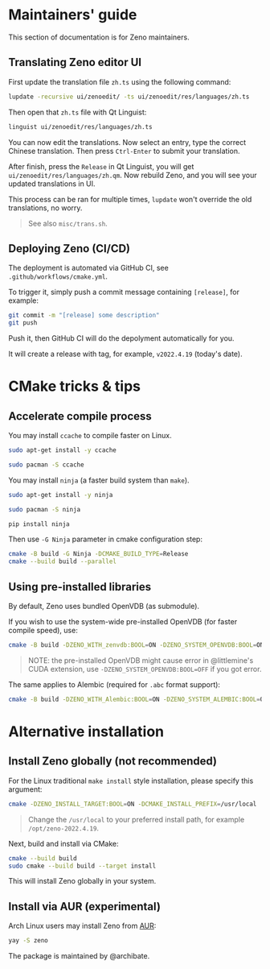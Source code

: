 # Maintainers' guide

This section of documentation is for Zeno maintainers.

## Translating Zeno editor UI

First update the translation file `zh.ts` using the following command:
```bash
lupdate -recursive ui/zenoedit/ -ts ui/zenoedit/res/languages/zh.ts
```

Then open that `zh.ts` file with Qt Linguist:
```bash
linguist ui/zenoedit/res/languages/zh.ts
```

You can now edit the translations.
Now select an entry, type the correct Chinese translation.
Then press `Ctrl-Enter` to submit your translation.

After finish, press the `Release` in Qt Linguist, you will get `ui/zenoedit/res/languages/zh.qm`.
Now rebuild Zeno, and you will see your updated translations in UI.

This process can be ran for multiple times, `lupdate` won't override the old translations, no worry.

> See also `misc/trans.sh`.

## Deploying Zeno (CI/CD)

The deployment is automated via GitHub CI, see `.github/workflows/cmake.yml`.

To trigger it, simply push a commit message containing `[release]`, for example:

```bash
git commit -m "[release] some description"
git push
```

Push it, then GitHub CI will do the depolyment automatically for you.

It will create a release with tag, for example, `v2022.4.19` (today's date).

# CMake tricks & tips

## Accelerate compile process

You may install `ccache` to compile faster on Linux.

```bash
sudo apt-get install -y ccache
```

```bash
sudo pacman -S ccache
```

You may install `ninja` (a faster build system than `make`).

```bash
sudo apt-get install -y ninja
```

```bash
sudo pacman -S ninja
```

```bash
pip install ninja
```

Then use `-G Ninja` parameter in cmake configuration step:

```bash
cmake -B build -G Ninja -DCMAKE_BUILD_TYPE=Release
cmake --build build --parallel
```

## Using pre-installed libraries

By default, Zeno uses bundled OpenVDB (as submodule).

If you wish to use the system-wide pre-installed OpenVDB (for faster compile speed), use:

```bash
cmake -B build -DZENO_WITH_zenvdb:BOOL=ON -DZENO_SYSTEM_OPENVDB:BOOL=ON
```

> NOTE: the pre-installed OpenVDB might cause error in @littlemine's CUDA extension, use `-DZENO_SYSTEM_OPENVDB:BOOL=OFF` if you got error.

The same applies to Alembic (required for `.abc` format support):

```bash
cmake -B build -DZENO_WITH_Alembic:BOOL=ON -DZENO_SYSTEM_ALEMBIC:BOOL=ON
```

# Alternative installation

## Install Zeno globally (not recommended)

For the Linux traditional `make install` style installation, please specify this argument:

```bash
cmake -DZENO_INSTALL_TARGET:BOOL=ON -DCMAKE_INSTALL_PREFIX=/usr/local
```

> Change the `/usr/local` to your preferred install path, for example `/opt/zeno-2022.4.19`.

Next, build and install via CMake:

```bash
cmake --build build
sudo cmake --build build --target install
```

This will install Zeno globally in your system.

## Install via AUR (experimental)

Arch Linux users may install Zeno from [AUR](https://aur.archlinux.org):
```bash
yay -S zeno
```
The package is maintained by @archibate.

